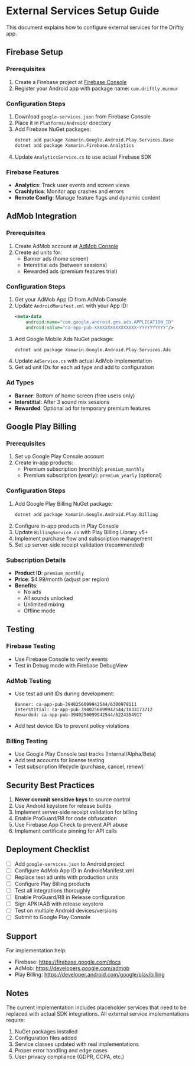 # External Services Setup Guide

This document explains how to configure external services for the Driftly app.

## Firebase Setup

### Prerequisites
1. Create a Firebase project at [Firebase Console](https://console.firebase.google.com/)
2. Register your Android app with package name: `com.driftly.murmur`

### Configuration Steps
1. Download `google-services.json` from Firebase Console
2. Place it in `Platforms/Android/` directory
3. Add Firebase NuGet packages:
   ```bash
   dotnet add package Xamarin.Google.Android.Play.Services.Base
   dotnet add package Xamarin.Firebase.Analytics
   ```
4. Update `AnalyticsService.cs` to use actual Firebase SDK

### Firebase Features
- **Analytics**: Track user events and screen views
- **Crashlytics**: Monitor app crashes and errors
- **Remote Config**: Manage feature flags and dynamic content

## AdMob Integration

### Prerequisites
1. Create AdMob account at [AdMob Console](https://admob.google.com/)
2. Create ad units for:
   - Banner ads (home screen)
   - Interstitial ads (between sessions)
   - Rewarded ads (premium features trial)

### Configuration Steps
1. Get your AdMob App ID from AdMob Console
2. Update `AndroidManifest.xml` with your App ID:
   ```xml
   <meta-data
       android:name="com.google.android.gms.ads.APPLICATION_ID"
       android:value="ca-app-pub-XXXXXXXXXXXXXXXX~YYYYYYYYYY"/>
   ```
3. Add Google Mobile Ads NuGet package:
   ```bash
   dotnet add package Xamarin.Google.Android.Play.Services.Ads
   ```
4. Update `AdService.cs` with actual AdMob implementation
5. Get ad unit IDs for each ad type and add to configuration

### Ad Types
- **Banner**: Bottom of home screen (free users only)
- **Interstitial**: After 3 sound mix sessions
- **Rewarded**: Optional ad for temporary premium features

## Google Play Billing

### Prerequisites
1. Set up Google Play Console account
2. Create in-app products:
   - Premium subscription (monthly): `premium_monthly`
   - Premium subscription (yearly): `premium_yearly` (optional)

### Configuration Steps
1. Add Google Play Billing NuGet package:
   ```bash
   dotnet add package Xamarin.Google.Android.Play.Billing
   ```
2. Configure in-app products in Play Console
3. Update `BillingService.cs` with Play Billing Library v5+
4. Implement purchase flow and subscription management
5. Set up server-side receipt validation (recommended)

### Subscription Details
- **Product ID**: `premium_monthly`
- **Price**: $4.99/month (adjust per region)
- **Benefits**: 
  - No ads
  - All sounds unlocked
  - Unlimited mixing
  - Offline mode

## Testing

### Firebase Testing
- Use Firebase Console to verify events
- Test in Debug mode with Firebase DebugView

### AdMob Testing
- Use test ad unit IDs during development:
  ```
  Banner: ca-app-pub-3940256099942544/6300978111
  Interstitial: ca-app-pub-3940256099942544/1033173712
  Rewarded: ca-app-pub-3940256099942544/5224354917
  ```
- Add test device IDs to prevent policy violations

### Billing Testing
- Use Google Play Console test tracks (Internal/Alpha/Beta)
- Add test accounts for license testing
- Test subscription lifecycle (purchase, cancel, renew)

## Security Best Practices

1. **Never commit sensitive keys** to source control
2. Use Android keystore for release builds
3. Implement server-side receipt validation for billing
4. Enable ProGuard/R8 for code obfuscation
5. Use Firebase App Check to prevent API abuse
6. Implement certificate pinning for API calls

## Deployment Checklist

- [ ] Add `google-services.json` to Android project
- [ ] Configure AdMob App ID in AndroidManifest.xml
- [ ] Replace test ad units with production units
- [ ] Configure Play Billing products
- [ ] Test all integrations thoroughly
- [ ] Enable ProGuard/R8 in Release configuration
- [ ] Sign APK/AAB with release keystore
- [ ] Test on multiple Android devices/versions
- [ ] Submit to Google Play Console

## Support

For implementation help:
- Firebase: https://firebase.google.com/docs
- AdMob: https://developers.google.com/admob
- Play Billing: https://developer.android.com/google/play/billing

## Notes

The current implementation includes placeholder services that need to be replaced with actual SDK integrations. All external service implementations require:
1. NuGet packages installed
2. Configuration files added
3. Service classes updated with real implementations
4. Proper error handling and edge cases
5. User privacy compliance (GDPR, CCPA, etc.)
